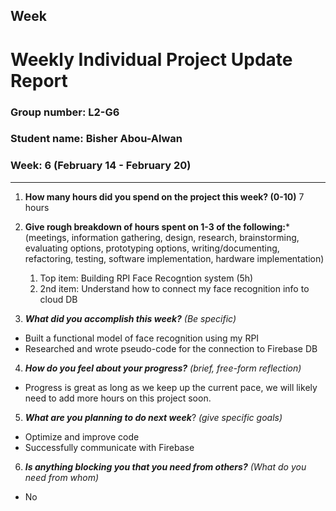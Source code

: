 ## Week
# Weekly Individual Project Update Report
### Group number: L2-G6
### Student name: Bisher Abou-Alwan
### Week: 6 (February 14 - February 20)
___
1. **How many hours did you spend on the project this week? (0-10)**
   7 hours

2. **Give rough breakdown of hours spent on 1-3 of the following:***
   (meetings, information gathering, design, research, brainstorming, evaluating options, prototyping options, writing/documenting, refactoring, testing, software implementation, hardware implementation)
   1. Top item: Building RPI Face Recogntion system (5h)
   2. 2nd item: Understand how to connect my face recognition info to cloud DB
   
3. ***What did you accomplish this week?*** _(Be specific)_
  - Built a functional model of face recognition using my RPI
  - Researched and wrote pseudo-code for the connection to Firebase DB

4. ***How do you feel about your progress?*** _(brief, free-form reflection)_
  - Progress is great as long as we keep up the current pace, we will likely need to add more hours on this project soon.
    
5. ***What are you planning to do next week***? _(give specific goals)_
  - Optimize and improve code 
  - Successfully communicate with Firebase
    
6. ***Is anything blocking you that you need from others?*** _(What do you need from whom)_
  - No

